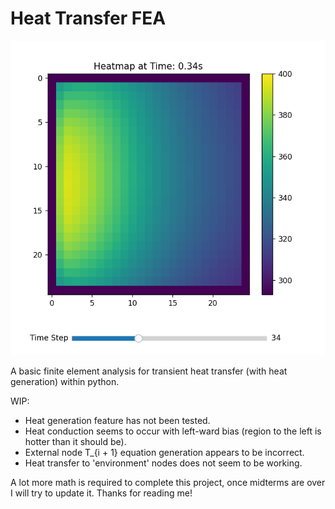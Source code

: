 # Heat Transfer FEA
![Image1](/Images/Image1.png)

A basic finite element analysis for transient heat transfer (with heat generation) within python.

WIP:
  - Heat generation feature has not been tested.
  - Heat conduction seems to occur with left-ward bias (region to the left is hotter than it should be).
  - External node T_{i + 1} equation generation appears to be incorrect.
  - Heat transfer to 'environment' nodes does not seem to be working.

A lot more math is required to complete this project, once midterms are over I will try to update it. 
Thanks for reading me!
